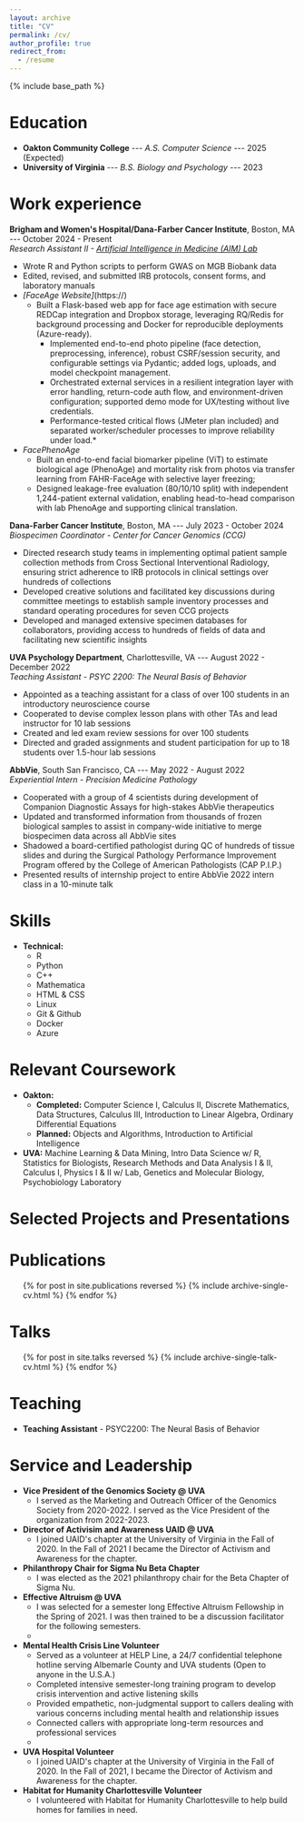 ```yaml
---
layout: archive
title: "CV"
permalink: /cv/
author_profile: true
redirect_from:
  - /resume
---
```


{% include base_path %}

Education
======
* **Oakton Community College** --- *A.S. Computer Science* --- 2025 (Expected)   
* **University of Virginia** --- *B.S. Biology and Psychology* --- 2023   

Work experience
======
**Brigham and Women's Hospital/Dana-Farber Cancer Institute**, Boston, MA --- October 2024 - Present  
*Research Assistant II - [Artificial Intelligence in Medicine (AIM) Lab](https://aim.hms.harvard.edu/)*

* Wrote R and Python scripts to perform GWAS on MGB Biobank data
* Edited, revised, and submitted IRB protocols, consent forms, and laboratory manuals 
* *[FaceAge Website]*(https://)
  * Built a Flask-based web app for face age estimation with secure REDCap integration and Dropbox storage, leveraging RQ/Redis for background processing and Docker for reproducible deployments (Azure-ready).
      * Implemented end-to-end photo pipeline (face detection, preprocessing, inference), robust CSRF/session security, and configurable settings via Pydantic; added logs, uploads, and model checkpoint management.
      * Orchestrated external services in a resilient integration layer with error handling, return-code auth flow, and environment-driven configuration; supported demo mode for UX/testing without live credentials.
      * Performance-tested critical flows (JMeter plan included) and separated worker/scheduler processes to improve reliability under load.*
* *FacePhenoAge*
  * Built an end-to-end facial biomarker pipeline (ViT) to estimate biological age (PhenoAge) and mortality risk from photos via transfer learning from FAHR-FaceAge with selective layer freezing;
  * Designed leakage-free evaluation (80/10/10 split) with independent 1,244-patient external validation, enabling head-to-head comparison with lab PhenoAge and supporting clinical translation.

**Dana-Farber Cancer Institute**, Boston, MA --- July 2023 - October 2024      
*Biospecimen Coordinator - Center for Cancer Genomics (CCG)*
* Directed research study teams in implementing optimal patient sample collection methods from Cross Sectional Interventional Radiology, ensuring strict adherence to IRB protocols in clinical settings over hundreds of collections
* Developed creative solutions and facilitated key discussions during committee meetings to establish sample inventory processes and standard operating procedures for seven CCG projects
* Developed and managed extensive specimen databases for collaborators, providing access to hundreds of fields of data and facilitating new scientific insights

**UVA Psychology Department**, Charlottesville, VA --- August 2022 - December 2022      
*Teaching Assistant - PSYC 2200: The Neural Basis of Behavior*
* Appointed as a teaching assistant for a class of over 100 students in an introductory neuroscience course
* Cooperated to devise complex lesson plans with other TAs and lead instructor for 10 lab sessions
* Created and led exam review sessions for over 100 students
* Directed and graded assignments and student participation for up to 18 students over 1.5-hour lab sessions

**AbbVie**, South San Francisco, CA --- May 2022 - August 2022   
*Experiential Intern - Precision Medicine Pathology*
* Cooperated with a group of 4 scientists during development of Companion Diagnostic Assays for high-stakes AbbVie therapeutics
* Updated and transformed information from thousands of frozen biological samples to assist in company-wide initiative to merge biospecimen data across all AbbVie sites
* Shadowed a board-certified pathologist during QC of hundreds of tissue slides and during the Surgical Pathology Performance Improvement Program offered by the College of American Pathologists (CAP P.I.P.)
* Presented results of internship project to entire AbbVie 2022 intern class in a 10-minute talk

Skills
======
* **Technical:**
  * R
  * Python
  * C++
  * Mathematica
  * HTML & CSS
  * Linux
  * Git & Github
  * Docker
  * Azure

Relevant Coursework
======
* **Oakton:**
  * **Completed:** Computer Science I, Calculus II, Discrete Mathematics, Data Structures, Calculus III, Introduction to Linear Algebra, Ordinary Differential Equations
  * **Planned:** Objects and Algorithms, Introduction to Artificial Intelligence
* **UVA:** Machine Learning & Data Mining, Intro Data Science w/ R, Statistics for Biologists, Research Methods and Data Analysis I & II, Calculus I, Physics I & II w/ Lab, Genetics and Molecular Biology, Psychobiology Laboratory

Selected Projects and Presentations
======

Publications
======
  <ul>{% for post in site.publications reversed %}
    {% include archive-single-cv.html %}
  {% endfor %}</ul>
  
Talks
======
  <ul>{% for post in site.talks reversed %}
    {% include archive-single-talk-cv.html  %}
  {% endfor %}</ul>
  
Teaching
======
* **Teaching Assistant** - PSYC2200: The Neural Basis of Behavior
  
Service and Leadership
======
* **Vice President of the Genomics Society @ UVA**
  * I served as the Marketing and Outreach Officer of the Genomics Society from 2020-2022. I served as the Vice President of the organization from 2022-2023. 
* **Director of Activisim and Awareness UAID @ UVA**
  * I joined UAID's chapter at the University of Virginia in the Fall of 2020. In the Fall of 2021 I became the Director of Activism and Awareness for the chapter.
* **Philanthropy Chair for Sigma Nu Beta Chapter**
  * I was elected as the 2021 philanthropy chair for the Beta Chapter of Sigma Nu.
* **Effective Altruism @ UVA** 
  * I was selected for a semester long Effective Altruism Fellowship in the Spring of 2021. I was then trained to be a discussion facilitator for the following semesters.
  * 
* **Mental Health Crisis Line Volunteer**
  * Served as a volunteer at HELP Line, a 24/7 confidential telephone hotline serving Albemarle County and UVA students (Open to anyone in the U.S.A.)
  * Completed intensive semester-long training program to develop crisis intervention and active listening skills
  * Provided empathetic, non-judgmental support to callers dealing with various concerns including mental health and relationship issues
  * Connected callers with appropriate long-term resources and professional services
  * 
* **UVA Hospital Volunteer**
  * I joined UAID's chapter at the University of Virginia in the Fall of 2020. In the Fall of 2021, I became the Director of Activism and Awareness for the chapter.
* **Habitat for Humanity Charlottesville Volunteer**
  * I volunteered with Habitat for Humanity Charlottesville to help build homes for families in need.